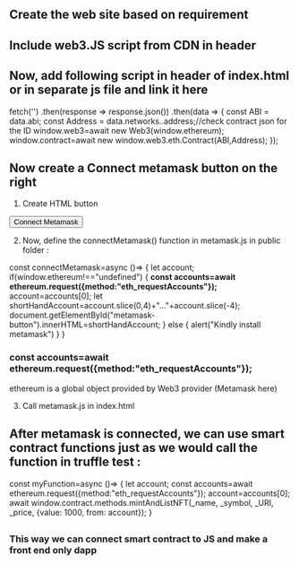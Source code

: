 ## Create the web site based on requirement 


## Include web3.JS script from CDN in header

<script type="text/javascript" src="https://cdnjs.cloudflare.com/ajax/libs/web3/1.2.7-rc.0/web3.min.js"></script>


## Now, add following script in header of index.html or in separate js file and link it here

fetch('<path to contract.json in build folder of truffle smart contract>')
  .then(response => response.json())
  .then(data => {
    const ABI = data.abi;
    const Address = data.networks.<network ID>.address;//check contract json for the ID
    window.web3=await new Web3(window.ethereum);
    window.contract=await new window.web3.eth.Contract(ABI,Address);
  });


## Now create a Connect metamask button on the right 

1. Create HTML button 

<button onclick="connectMetamask()" id="metamask-button">Connect Metamask</button>


2. Now, define the connectMetamask() function in metamask.js in public folder : 

const connectMetamask=async ()=> {
    let account;
    if(window.ethereum!=="undefined") {
        **const accounts=await ethereum.request({method:"eth_requestAccounts"});**
        account=accounts[0];
        let shortHandAccount=account.slice(0,4)+"..."+account.slice(-4);
        document.getElementById("metamask-button").innerHTML=shortHandAccount;
    }
    else {
        alert("Kindly install metamask")
    }
}

### const accounts=await ethereum.request({method:"eth_requestAccounts"});

ethereum is a global object provided by Web3 provider (Metamask here)


3. Call metamask.js in index.html



## After metamask is connected, we can use smart contract functions just as we would call the function in truffle test : 

const myFunction=async ()=> {
    let account;
    const accounts=await ethereum.request({method:"eth_requestAccounts"});
    account=accounts[0];
await window.contract.methods.mintAndListNFT(_name, _symbol, _URI, _price, {value: 1000, from: account});
}


## 


### This way we can connect smart contract to JS and make a front end only dapp




